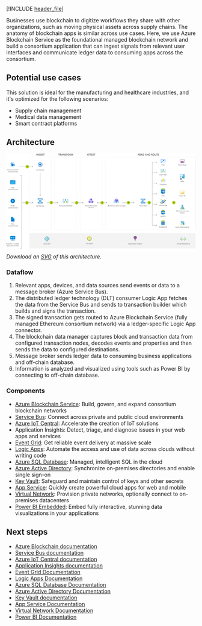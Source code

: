 [!INCLUDE [header_file](../../../includes/sol-idea-header.md)]

Businesses use blockchain to digitize workflows they share with other organizations, such as moving physical assets across supply chains. The anatomy of blockchain apps is similar across use cases. Here, we use Azure Blockchain Service as the foundational managed blockchain network and build a consortium application that can ingest signals from relevant user interfaces and communicate ledger data to consuming apps across the consortium.

## Potential use cases

This solution is ideal for the manufacturing and healthcare industries, and it's optimized for the following scenarios:

* Supply chain management
* Medical data management
* Smart contract platforms

## Architecture

![Architecture diagram](../media/blockchain-workflow-application.png)
*Download an [SVG](../media/blockchain-workflow-application.svg) of this architecture.*

### Dataflow

1. Relevant apps, devices, and data sources send events or data to a message broker (Azure Service Bus).
1. The distributed ledger technology (DLT) consumer Logic App fetches the data from the Service Bus and sends to transaction builder which builds and signs the transaction.
1. The signed transaction gets routed to Azure Blockchain Service (fully managed Ethereum consortium network) via a ledger-specific Logic App connector.
1. The blockchain data manager captures block and transaction data from configured transaction nodes, decodes events and properties and then sends the data to configured destinations.
1. Message broker sends ledger data to consuming business applications and off-chain database.
1. Information is analyzed and visualized using tools such as Power BI by connecting to off-chain database.

### Components

* [Azure Blockchain Service](https://azure.microsoft.com/services/blockchain-service): Build, govern, and expand consortium blockchain networks
* [Service Bus](https://azure.microsoft.com/services/service-bus): Connect across private and public cloud environments
* [Azure IoT Central](https://azure.microsoft.com/services/iot-central): Accelerate the creation of IoT solutions
* Application Insights: Detect, triage, and diagnose issues in your web apps and services
* [Event Grid](https://azure.microsoft.com/services/event-grid): Get reliable event delivery at massive scale
* [Logic Apps](https://azure.microsoft.com/services/logic-apps): Automate the access and use of data across clouds without writing code
* [Azure SQL Database](https://azure.microsoft.com/services/sql-database): Managed, intelligent SQL in the cloud
* [Azure Active Directory](https://azure.microsoft.com/services/active-directory): Synchronize on-premises directories and enable single sign-on
* [Key Vault](https://azure.microsoft.com/services/key-vault): Safeguard and maintain control of keys and other secrets
* [App Service](https://azure.microsoft.com/services/app-service): Quickly create powerful cloud apps for web and mobile
* [Virtual Network](https://azure.microsoft.com/services/virtual-network): Provision private networks, optionally connect to on-premises datacenters
* [Power BI Embedded](https://azure.microsoft.com/services/power-bi-embedded): Embed fully interactive, stunning data visualizations in your applications

## Next steps

* [Azure Blockchain documentation](/azure/blockchain/service)
* [Service Bus documentation](/azure/service-bus)
* [Azure IoT Central documentation](/azure/iot-central)
* [Application Insights documentation](/azure/azure-monitor/learn/tutorial-runtime-exceptions)
* [Event Grid Documentation](/azure/event-grid)
* [Logic Apps Documentation](/azure/logic-apps)
* [Azure SQL Database Documentation](/azure/sql-database)
* [Azure Active Directory Documentation](/azure/active-directory)
* [Key Vault documentation](/azure/key-vault)
* [App Service Documentation](/azure/app-service)
* [Virtual Network Documentation](/azure/virtual-network)
* [Power BI Documentation](/azure/power-bi-embedded)
